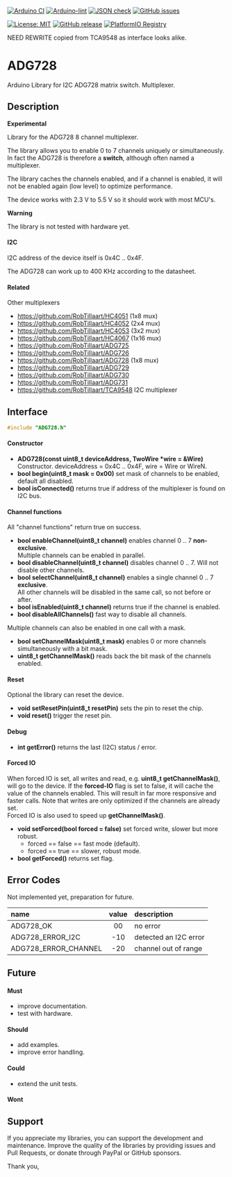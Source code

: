 
[![Arduino CI](https://github.com/RobTillaart/ADG728/workflows/Arduino%20CI/badge.svg)](https://github.com/marketplace/actions/arduino_ci)
[![Arduino-lint](https://github.com/RobTillaart/ADG728/actions/workflows/arduino-lint.yml/badge.svg)](https://github.com/RobTillaart/ADG728/actions/workflows/arduino-lint.yml)
[![JSON check](https://github.com/RobTillaart/ADG728/actions/workflows/jsoncheck.yml/badge.svg)](https://github.com/RobTillaart/ADG728/actions/workflows/jsoncheck.yml)
[![GitHub issues](https://img.shields.io/github/issues/RobTillaart/ADG728.svg)](https://github.com/RobTillaart/ADG728/issues)

[![License: MIT](https://img.shields.io/badge/license-MIT-green.svg)](https://github.com/RobTillaart/ADG728/blob/master/LICENSE)
[![GitHub release](https://img.shields.io/github/release/RobTillaart/ADG728.svg?maxAge=3600)](https://github.com/RobTillaart/ADG728/releases)
[![PlatformIO Registry](https://badges.registry.platformio.org/packages/robtillaart/library/ADG728.svg)](https://registry.platformio.org/libraries/robtillaart/ADG728)


NEED REWRITE copied from TCA9548 as interface looks alike.

# ADG728

Arduino Library for I2C ADG728 matrix switch. Multiplexer.


## Description

**Experimental**

Library for the ADG728 8 channel multiplexer.

The library allows you to enable 0 to 7 channels uniquely or simultaneously.
In fact the ADG728 is therefore a **switch**, although often named a multiplexer.

The library caches the channels enabled, and if a channel is enabled,
it will not be enabled again (low level) to optimize performance.

The device works with 2.3 V to 5.5 V so it should work with most MCU's.

**Warning**

The library is not tested with hardware yet.


#### I2C 

I2C address of the device itself is 0x4C .. 0x4F.

The ADG728 can work up to 400 KHz according to the datasheet.


#### Related

Other multiplexers

- https://github.com/RobTillaart/HC4051  (1x8 mux)
- https://github.com/RobTillaart/HC4052  (2x4 mux)
- https://github.com/RobTillaart/HC4053  (3x2 mux)
- https://github.com/RobTillaart/HC4067  (1x16 mux)
- https://github.com/RobTillaart/ADG725
- https://github.com/RobTillaart/ADG726
- https://github.com/RobTillaart/ADG728  (1x8 mux)
- https://github.com/RobTillaart/ADG729
- https://github.com/RobTillaart/ADG730
- https://github.com/RobTillaart/ADG731
- https://github.com/RobTillaart/TCA9548  I2C multiplexer


## Interface

```cpp
#include "ADG728.h"
```

#### Constructor

- **ADG728(const uint8_t deviceAddress, TwoWire \*wire = &Wire)** Constructor.
deviceAddress = 0x4C .. 0x4F, wire = Wire or WireN.
- **bool begin(uint8_t mask = 0x00)**  set mask of channels to be enabled, default all disabled.
- **bool isConnected()** returns true if address of the multiplexer is found on I2C bus.


#### Channel functions

All "channel functions" return true on success.

- **bool enableChannel(uint8_t channel)** enables channel 0 .. 7 **non-exclusive**.  
Multiple channels can be enabled in parallel.
- **bool disableChannel(uint8_t channel)** disables channel 0 .. 7.
Will not disable other channels.
- **bool selectChannel(uint8_t channel)** enables a single channel 0 .. 7 **exclusive**.  
All other channels will be disabled in the same call, so not before or after.
- **bool isEnabled(uint8_t channel)** returns true if the channel is enabled.
- **bool disableAllChannels()** fast way to disable all channels.

Multiple channels can also be enabled in one call with a mask.

- **bool setChannelMask(uint8_t mask)** enables 0 or more channels simultaneously with a bit mask.
- **uint8_t getChannelMask()** reads back the bit mask of the channels enabled.


#### Reset

Optional the library can reset the device.

- **void setResetPin(uint8_t resetPin)** sets the pin to reset the chip.
- **void reset()** trigger the reset pin.


#### Debug

- **int getError()** returns the last (I2C) status / error.


#### Forced IO

When forced IO is set, all writes and read, e.g. **uint8_t getChannelMask()**, 
will go to the device.
If the **forced-IO** flag is set to false, it will cache the value of the channels enabled.
This will result in far more responsive and faster calls.
Note that writes are only optimized if the channels are already set.  
Forced IO is also used to speed up **getChannelMask()**.

- **void setForced(bool forced = false)** set forced write, slower but more robust.
  - forced == false == fast mode (default).
  - forced == true == slower, robust mode.
- **bool getForced()** returns set flag.


## Error Codes

Not implemented yet, preparation for future.

|  name                  |  value  |  description            |
|:-----------------------|:-------:|:------------------------|
|  ADG728_OK             |   00    |  no error               |
|  ADG728_ERROR_I2C      |  -10    |  detected an I2C error  |
|  ADG728_ERROR_CHANNEL  |  -20    |  channel out of range   |


## Future


#### Must

- improve documentation.
- test with hardware.

#### Should

- add examples.
- improve error handling.

#### Could

- extend the unit tests.

#### Wont


## Support

If you appreciate my libraries, you can support the development and maintenance.
Improve the quality of the libraries by providing issues and Pull Requests, or
donate through PayPal or GitHub sponsors.

Thank you,




